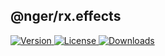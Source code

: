 ## @nger/rx.effects

<p>
    <a href="https://www.npmjs.com/package/@nger/rx.effects">
        <img src="https://img.shields.io/npm/v/@nger/rx.effects.svg" alt="Version">
    </a>
    <a href="https://www.npmjs.com/package/@nger/rx.effects">
        <img src="https://img.shields.io/npm/l/@nger/rx.effects.svg" alt="License">
    </a>
    <a href="https://npmcharts.com/compare/@nger/rx.effects?minimal=true">
        <img src="https://img.shields.io/npm/dm/@nger/rx.effects.svg" alt="Downloads">
    </a>
</p>